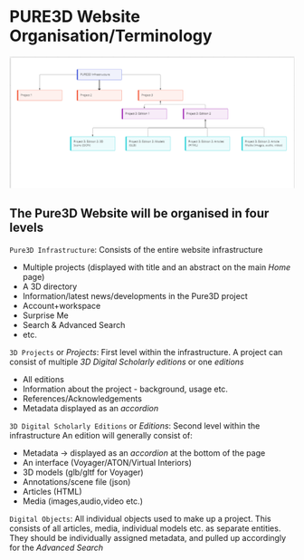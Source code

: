 # PURE3D Website Organisation/Terminology

![schema](website.png)

## The Pure3D Website will be organised in four levels

`Pure3D Infrastructure`: Consists of the entire website infrastructure
* Multiple projects (displayed with title and an abstract on the main *Home* page)
* A 3D directory
* Information/latest news/developments in the Pure3D project
* Account+workspace
* Surprise Me
* Search & Advanced Search 
* etc. 

`3D Projects` or *Projects*: First level within the infrastructure. 
A project can consist of multiple *3D Digital Scholarly editions* or one *editions*
* All editions
* Information about the project - background, usage etc.
* References/Acknowledgements
* Metadata displayed as an *accordion*

`3D Digital Scholarly Editions` or *Editions*: Second level within the infrastructure
An edition will generally consist of:
* Metadata -> displayed as an *accordion* at the bottom of the page
* An interface (Voyager/ATON/Virtual Interiors)
* 3D models (glb/gltf for Voyager)
* Annotations/scene file (json)
* Articles (HTML)
* Media (images,audio,video etc.)

`Digital Objects`: All individual objects used to make up a project.
This consists of all articles, media, individual models etc. as separate entities. 
They should be individually assigned metadata, and pulled up accordingly for the *Advanced Search*